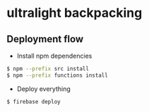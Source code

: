 # ultralight backpacking

## Deployment flow


- Install npm dependencies
```bash
$ npm --prefix src install
$ npm --prefix functions install
```

- Deploy everything
```bash
$ firebase deploy
```
